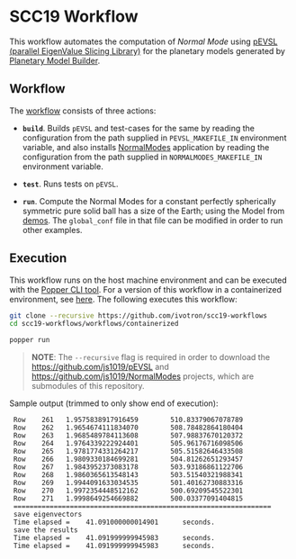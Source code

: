 # SCC19 Workflow

This workflow automates the computation of *Normal Mode* using [pEVSL 
(parallel EigenValue Slicing Library)][pevsl] for the planetary models 
generated by [Planetary Model Builder][planetary-model].

## Workflow

The [workflow](./main.workflow) consists of three actions:

  * **`build`**. Builds `pEVSL` and test-cases for the same by reading 
    the configuration from the path supplied in `PEVSL_MAKEFILE_IN` 
    environment variable, and also installs 
    [NormalModes][normal-modes] application by reading the 
    configuration from the path supplied in `NORMALMODES_MAKEFILE_IN` 
    environment variable.

  * **`test`**.  Runs tests on `pEVSL`.

  * **`run`**. Compute the Normal Modes for a constant perfectly 
    spherically symmetric pure solid ball has a size of the Earth; 
    using the Model from [demos](./../submodules/NormalModes/demos). 
    The `global_conf` file in that file can be modified in order to 
    run other examples.

## Execution

This workflow runs on the host machine environment and can be executed 
with the [Popper CLI tool][popper]. For a version of this workflow in 
a containerized environment, see [here](../containerized). The 
following executes this workflow:

```bash
git clone --recursive https://github.com/ivotron/scc19-workflows
cd scc19-workflows/workflows/containerized

popper run
```

> **NOTE**: The `--recursive` flag is required in order to download 
> the <https://github.com/js1019/pEVSL> and 
> <https://github.com/js1019/NormalModes> projects, which are 
> submodules of this repository.

Sample output
(trimmed to only show end of execution):

```
 Row    261   1.9575838917916459        510.83379067078789
 Row    262   1.9654674111834070        508.78482864180404
 Row    263   1.9685489784113608        507.98837670120372
 Row    264   1.9764339222924401        505.96176716098506
 Row    265   1.9781774331264217        505.51582646433508
 Row    266   1.9809330184699281        504.81262651293457
 Row    267   1.9843952373083178        503.93186861122706
 Row    268   1.9860365613548143        503.51540321988341
 Row    269   1.9944091633034535        501.40162730883316
 Row    270   1.9972354448512162        500.69209545522301
 Row    271   1.9998649254669882        500.03377091404815
 ================================================================
 save eigenvectors
 Time elapsed =    41.091000000014901      seconds.
 save the results
 Time elapsed =    41.091999999945983      seconds.
 Time elapsed =    41.091999999945983      seconds.
```

[pevsl]: https://github.com/js1019/pEVSL
[planetary-model]: https://github.com/js1019/PlanetaryModels#planetary-model-builder
[normal-modes]: https://github.com/js1019/NormalModes
[docker]: https://get.docker.com
[popper]: https://github.com/systemslab/popper
[singularity]: https://github.com/sylabs/singularity

